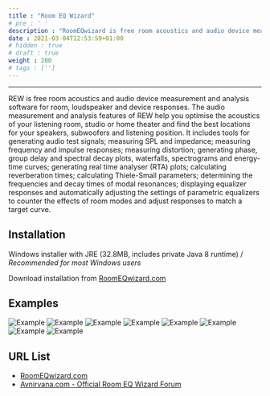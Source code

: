 ```yaml
---
title : "Room EQ Wizard"
# pre : ' '
description : "RoomEQwizard is free room acoustics and audio device measurement and analysis software for room, loudspeaker and device responses."
date : 2021-03-04T12:53:59+01:00
# hidden : true
# draft : true
weight : 280
# tags : ['']
---
```


---

REW is free room acoustics and audio device measurement and analysis software for room, loudspeaker and device responses. The audio measurement and analysis features of REW help you optimise the acoustics of your listening room, studio or home theater and find the best locations for your speakers, subwoofers and listening position. It includes tools for generating audio test signals; measuring SPL and impedance; measuring frequency and impulse responses; measuring distortion; generating phase, group delay and spectral decay plots, waterfalls, spectrograms and energy-time curves; generating real time analyser (RTA) plots; calculating reverberation times; calculating Thiele-Small parameters; determining the frequencies and decay times of modal resonances; displaying equalizer responses and automatically adjusting the settings of parametric equalizers to counter the effects of room modes and adjust responses to match a target curve.

## Installation

Windows installer with JRE (32.8MB, includes private Java 8 runtime) / *Recommended for most Windows users*

Download installation from [RoomEQwizard.com](https://www.roomeqwizard.com/)

## Examples

![Example](images/main-window.png)
![Example](images/overlays-window.png)
![Example](images/room-simulator.png)
![Example](images/rta-window.png)
![Example](images/spectrogram.png)
![Example](images/3d-enhanced-spectogram.png)
![Example](images/waterfall.png)
![Example](images/wavelet-spectogram.png)

## URL List

- [RoomEQwizard.com](https://www.roomeqwizard.com/)
- [Avnirvana.com - Official Room EQ Wizard Forum](https://www.avnirvana.com/forums/official-rew-room-eq-wizard-support-forum.10/)
